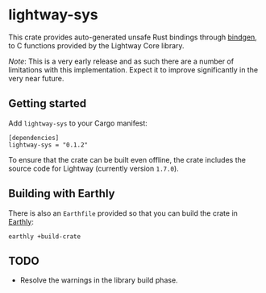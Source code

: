 # lightway-sys
This crate provides auto-generated unsafe Rust bindings through [bindgen](https://github.com/rust-lang/rust-bindgen/), to C functions provided by the Lightway Core library.


*Note*: This is a very early release and as such there are a number of limitations with this implementation. Expect it to improve significantly in the very near future.


## Getting started
Add `lightway-sys` to your Cargo manifest:

```
[dependencies]
lightway-sys = "0.1.2"
```

To ensure that the crate can be built even offline, the crate includes the source code for Lightway (currently version `1.7.0`).

## Building with Earthly
There is also an `Earthfile` provided so that you can build the crate in [Earthly](https://earthly.dev):

```
earthly +build-crate
```

## TODO

* Resolve the warnings in the library build phase.

